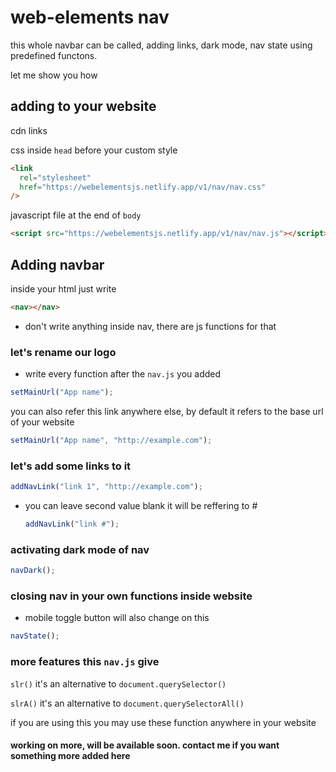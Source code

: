 # web-elements nav

<!-- demo here -->

this whole navbar can be called, adding links, dark mode, nav state using predefined functons.

let me show you how

## adding to your website

cdn links

css inside `head` before your custom style

```html
<link
  rel="stylesheet"
  href="https://webelementsjs.netlify.app/v1/nav/nav.css"
/>
```

javascript file at the end of `body`

```html
<script src="https://webelementsjs.netlify.app/v1/nav/nav.js"></script>
```

## Adding navbar

inside your html just write

```html
<nav></nav>
```

- don't write anything inside nav, there are js functions for that

### let's rename our logo

- write every function after the `nav.js` you added

```javascript
setMainUrl("App name");
```

you can also refer this link anywhere else, by default it refers to the base url of your website

```javascript
setMainUrl("App name", "http://example.com");
```

### let's add some links to it

```javascript
addNavLink("link 1", "http://example.com");
```

- you can leave second value blank it will be reffering to #
  ```javascript
  addNavLink("link #");
  ```

### activating dark mode of nav

```javascript
navDark();
```

### closing nav in your own functions inside website

- mobile toggle button will also change on this

```javascript
navState();
```

### more features this `nav.js` give

`slr()` it's an alternative to `document.querySelector()`

`slrA()` it's an alternative to `document.querySelectorAll()`

if you are using this you may use these function anywhere in your website

#### working on more, will be available soon. contact me if you want something more added here
